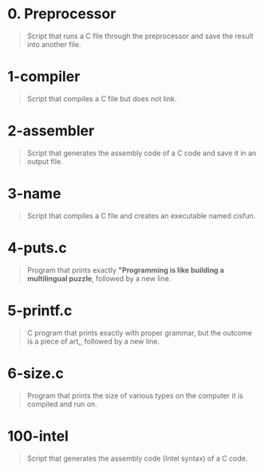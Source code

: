 # 0. Preprocessor
> Script that runs a C file through the preprocessor and save the result into another file.

# 1-compiler
> Script that compiles a C file but does not link.

# 2-assembler
> Script that generates the assembly code of a C code and save it in an output file.

# 3-name
> Script that compiles a C file and creates an executable named cisfun.

# 4-puts.c
> Program that prints exactly **"Programming is like building a multilingual puzzle**, followed by a new line.

# 5-printf.c
> C program that prints exactly with proper grammar, but the outcome is a piece of art,, followed by a new line.

# 6-size.c
> Program that prints the size of various types on the computer it is compiled and run on.

# 100-intel
> Script that generates the assembly code (Intel syntax) of a C code.

